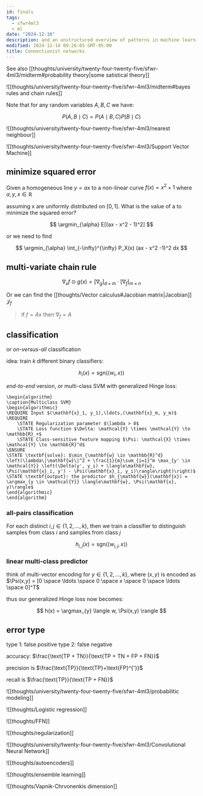 ```yaml
---
id: finals
tags:
  - sfwr4ml3
  - ml
date: "2024-12-10"
description: and an unstructured overview of patterns in machine learning
modified: 2024-12-14 09:26:05 GMT-05:00
title: Connectionist networks
---
```


See also [[thoughts/university/twenty-four-twenty-five/sfwr-4ml3/midterm#probability theory|some satistical theory]]

![[thoughts/university/twenty-four-twenty-five/sfwr-4ml3/midterm#bayes rules and chain rules]]

Note that for any random variables $A,B,C$ we have:

$$
P(A,B \mid C) = P(A\mid B,C) P(B \mid C)
$$

![[thoughts/university/twenty-four-twenty-five/sfwr-4ml3/nearest neighbour]]

![[thoughts/university/twenty-four-twenty-five/sfwr-4ml3/Support Vector Machine]]

## minimize squared error

Given a homogeneous line $y = ax$ to a non-linear curve $f(x) = x^2 +1$ where $a,y,x \in \mathbb{R}$

assuming x are uniformly distributed on $[0,1]$. What is the value of a to minimize the squared error?

$$
\argmin_{\alpha} E[(ax - x^2 - 1)^2]
$$

or we need to find

$$
\argmin_{\alpha} \int_{-\infty}^{\infty} P_X(x) (ax - x^2 -1)^2 dx
$$

## multi-variate chain rule

$$
\nabla_x f \odot g(x) = [\nabla_g]_{d \times m} \cdot [\nabla_f]_{m \times n}
$$

Or we can find the [[thoughts/Vector calculus#Jacobian matrix|Jacobian]] $\mathcal{J}_f$

> if $f = Ax$ then $\nabla_f = A$

## classification

or _on-versus-all_ classification

idea: train $k$ different binary classifiers:

$$
h_i(x) = \text{sgn}(\langle w_i, x \rangle)
$$

_end-to-end_ version, or multi-class SVM with generalized Hinge loss:

```pseudo
\begin{algorithm}
\caption{Multiclass SVM}
\begin{algorithmic}
\REQUIRE Input $(\mathbf{x}_1, y_1),\ldots,(\mathbf{x}_m, y_m)$
\REQUIRE
    \STATE Regularization parameter $\lambda > 0$
    \STATE Loss function $\Delta: \mathcal{Y} \times \mathcal{Y} \to \mathbb{R}_+$
    \STATE Class-sensitive feature mapping $\Psi: \mathcal{X} \times \mathcal{Y} \to \mathbb{R}^d$
\ENSURE
\STATE \textbf{solve}: $\min_{\mathbf{w} \in \mathbb{R}^d} \left(\lambda\|\mathbf{w}\|^2 + \frac{1}{m}\sum_{i=1}^m \max_{y' \in \mathcal{Y}} \left(\Delta(y', y_i) + \langle\mathbf{w}, \Psi(\mathbf{x}_i, y') - \Psi(\mathbf{x}_i, y_i)\rangle\right)\right)$
\STATE \textbf{output}: the predictor $h_{\mathbf{w}}(\mathbf{x}) = \argmax_{y \in \mathcal{Y}} \langle\mathbf{w}, \Psi(\mathbf{x}, y)\rangle$
\end{algorithmic}
\end{algorithm}
```

### all-pairs classification

For each distinct $i,j \in \{1,2,\ldots,k\}$, then we train a classifier to distinguish samples from class $i$ and samples from class $j$

$$
h_{i,j}(x) = \text{sgn}(\langle w_{i,j}, x \rangle)
$$

### linear multi-class predictor

think of multi-vector encoding for $y \in \{1,2,\ldots,k\}$, where $(x,y)$ is encoded as $\Psi(x,y) = [0 \space \ldots \space 0 \space x \space 0 \space \ldots \space 0]^T$

thus our generalized Hinge loss now becomes:

$$
h(x) = \argmax_{y} \langle w, \Psi(x,y) \rangle
$$

## error type

type 1: false positive
type 2: false negative

accuracy: $\frac{\text{TP + TN}}{\text{TP + TN + FP + FN}}$

precision is $\frac{\text{TP}}{\text{TP}+\text{FP}^{'}}$

recall is $\frac{\text{TP}}{\text{TP + FN}}$

![[thoughts/university/twenty-four-twenty-five/sfwr-4ml3/probabilitic modeling]]

![[thoughts/Logistic regression]]

![[thoughts/FFN]]

![[thoughts/regularization]]

![[thoughts/university/twenty-four-twenty-five/sfwr-4ml3/Convolutional Neural Network]]

![[thoughts/autoencoders]]

![[thoughts/ensemble learning]]

![[thoughts/Vapnik-Chrvonenkis dimension]]
